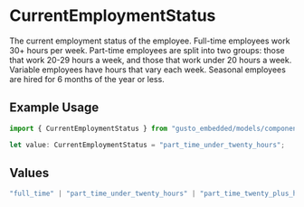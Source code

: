 # CurrentEmploymentStatus

The current employment status of the employee. Full-time employees work 30+ hours per week. Part-time employees are split into two groups: those that work 20-29 hours a week, and those that work under 20 hours a week. Variable employees have hours that vary each week. Seasonal employees are hired for 6 months of the year or less.

## Example Usage

```typescript
import { CurrentEmploymentStatus } from "gusto_embedded/models/components";

let value: CurrentEmploymentStatus = "part_time_under_twenty_hours";
```

## Values

```typescript
"full_time" | "part_time_under_twenty_hours" | "part_time_twenty_plus_hours" | "variable" | "seasonal"
```